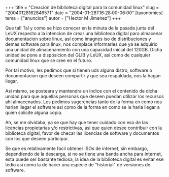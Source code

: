 +++
title = "Creacion de biblioteca digital para la comunidad linux"
slug = "20040128162846571"
date = "2004-01-28T16:28:00-06:00"
[taxonomies]
tema = ["anuncios"]
autor = ["Hector M Jimenez"]
+++

Que tal! Tal y como se hizo conocer en la minuta de la pasada junta del
LeUX respecto a la intencion de crear una biblioteca digital para
almacenar documentacion sobre linux, así como imagnes iso de
distribuciones y demas software para linux, nos complace informarles que
ya se adquirio una unidad de almacenamiento con una capacidad inicial
del 120GB. Dicha unidad se pone a disposicion del GLIB y LeUX, asi como
de cualquier comunidad linux que se cree en el futuro.

<!-- more -->
Por tal motivo, les pedimos que si tienen uds alguna distro, software o
documentacion que deseen compartir y que sea respaldada, nos la hagan
llegar.

Asi mismo, se posteara y mantendra un indice con el contenido de dicha
unidad para que aquellas personas que deseen puedan utilizar los
recursos ahi almacenados. Les pedimos sugerencias tanto de la forma en
como nos harian llegar el software asi como de la forma en como se le
haria llegar a quien solicite alguna copia.

Ah, se me olvidaba, ya se que hay que tener cuidado con eso de las
licencias propietarias y/o restrictivas, asi que quien desee contribuir
con la biblioteca digital, favor de checar las licencias de software y
documentos con los que deseen participar.

Se que es relativamente facil obtener ISOs de internet, sin embargo,
dependiendo de la descarga, si no se tiene una banda ancha para
internet, esta puede ser bastante tediosa, la idea de la biblioteca
digital es evitar ese tedio asi como la de hacer una especie de
&quot;historial&quot; de versiones de software.

